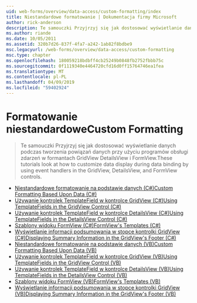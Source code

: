 ```yaml
---
uid: web-forms/overview/data-access/custom-formatting/index
title: Niestandardowe formatowanie | Dokumentacja firmy Microsoft
author: rick-anderson
description: Te samouczki Przyjrzyj się jak dostosować wyświetlanie danych podczas tworzenia powiązań danych przy użyciu programów obsługi zdarzeń w formantach GridView DetailsView i FormView.
ms.author: riande
ms.date: 10/05/2011
ms.assetid: 320b7d26-837f-4fa7-a242-1ab82f8bdbe9
msc.legacyurl: /web-forms/overview/data-access/custom-formatting
msc.type: chapter
ms.openlocfilehash: 180059218bdbff4cb25249b0848fb2752fbbb75c
ms.sourcegitcommit: 0f1119340e4464720cfd16d0ff15764746ea1fea
ms.translationtype: MT
ms.contentlocale: pl-PL
ms.lasthandoff: 04/09/2019
ms.locfileid: "59402924"
---
```

# <a name="custom-formatting"></a><span data-ttu-id="0ced1-103">Formatowanie niestandardowe</span><span class="sxs-lookup"><span data-stu-id="0ced1-103">Custom Formatting</span></span>

> <span data-ttu-id="0ced1-104">Te samouczki Przyjrzyj się jak dostosować wyświetlanie danych podczas tworzenia powiązań danych przy użyciu programów obsługi zdarzeń w formantach GridView DetailsView i FormView.</span><span class="sxs-lookup"><span data-stu-id="0ced1-104">These tutorials look at how to customize data display during data binding by using event handlers in the GridView, DetailsView, and FormView controls.</span></span>


- [<span data-ttu-id="0ced1-105">Niestandardowe formatowanie na podstawie danych (C#)</span><span class="sxs-lookup"><span data-stu-id="0ced1-105">Custom Formatting Based Upon Data (C#)</span></span>](custom-formatting-based-upon-data-cs.md)
- [<span data-ttu-id="0ced1-106">Używanie kontrolek TemplateField w kontrolce GridView (C#)</span><span class="sxs-lookup"><span data-stu-id="0ced1-106">Using TemplateFields in the GridView Control (C#)</span></span>](using-templatefields-in-the-gridview-control-cs.md)
- [<span data-ttu-id="0ced1-107">Używanie kontrolek TemplateField w kontrolce DetailsView (C#)</span><span class="sxs-lookup"><span data-stu-id="0ced1-107">Using TemplateFields in the DetailsView Control (C#)</span></span>](using-templatefields-in-the-detailsview-control-cs.md)
- [<span data-ttu-id="0ced1-108">Szablony widoku FormView (C#)</span><span class="sxs-lookup"><span data-stu-id="0ced1-108">FormView's Templates (C#)</span></span>](using-the-formview-s-templates-cs.md)
- [<span data-ttu-id="0ced1-109">Wyświetlanie informacji podsumowania w stopce kontrolki GridView (C#)</span><span class="sxs-lookup"><span data-stu-id="0ced1-109">Displaying Summary Information in the GridView's Footer (C#)</span></span>](displaying-summary-information-in-the-gridview-s-footer-cs.md)
- [<span data-ttu-id="0ced1-110">Niestandardowe formatowanie na podstawie danych (VB)</span><span class="sxs-lookup"><span data-stu-id="0ced1-110">Custom Formatting Based Upon Data (VB)</span></span>](custom-formatting-based-upon-data-vb.md)
- [<span data-ttu-id="0ced1-111">Używanie kontrolek TemplateField w kontrolce GridView (VB)</span><span class="sxs-lookup"><span data-stu-id="0ced1-111">Using TemplateFields in the GridView Control (VB)</span></span>](using-templatefields-in-the-gridview-control-vb.md)
- [<span data-ttu-id="0ced1-112">Używanie kontrolek TemplateField w kontrolce DetailsView (VB)</span><span class="sxs-lookup"><span data-stu-id="0ced1-112">Using TemplateFields in the DetailsView Control (VB)</span></span>](using-templatefields-in-the-detailsview-control-vb.md)
- [<span data-ttu-id="0ced1-113">Szablony widoku FormView (VB)</span><span class="sxs-lookup"><span data-stu-id="0ced1-113">FormView's Templates (VB)</span></span>](using-the-formview-s-templates-vb.md)
- [<span data-ttu-id="0ced1-114">Wyświetlanie informacji podsumowania w stopce kontrolki GridView (VB)</span><span class="sxs-lookup"><span data-stu-id="0ced1-114">Displaying Summary Information in the GridView's Footer (VB)</span></span>](displaying-summary-information-in-the-gridview-s-footer-vb.md)
